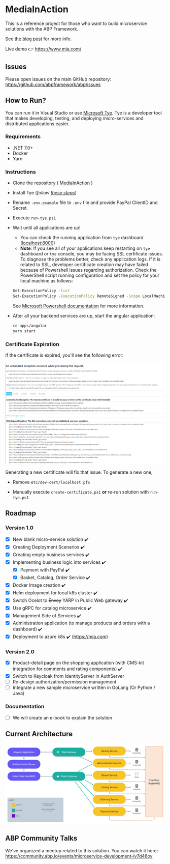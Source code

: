 # MediaInAction

This is a reference project for those who want to build microservice solutions with the ABP Framework.

See [the blog post](https://blog.abp.io/abp/Introducing-the-MediaInAction-Project) for more info.

Live demo 👉 https://www.mia.com/

## Issues

Please open issues on the main GitHub repository: https://github.com/abpframework/abp/issues

## How to Run?

You can run it in Visual Studio or use [Microsoft Tye](https://github.com/dotnet/tye). Tye is a developer tool that makes developing, testing, and deploying micro-services and distributed applications easier.

 ### Requirements

- .NET 7.0+
- Docker
- Yarn

### Instructions

- Clone the repository ( [MediaInAction](https://github.com/abpframework/MediaInAction) )

- Install Tye (*follow [these steps](https://github.com/dotnet/tye/blob/main/docs/getting_started.md#installing-tye)*)

- Rename `.env.example` file to `.env` file and provide PayPal ClientID and Secret.

- Execute `run-tye.ps1`

- Wait until all applications are up!

	- You can check the running application from `tye` dashboard ([localhost:8000](http://127.0.0.1:8000/))
	- **Note**: If you see all of your applications keep restarting on `tye` dashboard or `tye` console, you may be facing SSL certificate issues. To diagnose the problems better, check any application logs. If it is related to SSL, developer certificate creation may have failed because of Powershell issues regarding authorization. Check the PowerShell script running configuration and set the policy for your local machine as follows: 
	```bash
	Get-ExecutionPolicy -list
	Set-ExecutionPolicy -ExecutionPolicy RemoteSigned -Scope LocalMachine
	```
	See [Microsoft Powershell documentation](https://docs.microsoft.com/en-us/powershell/module/microsoft.powershell.security/get-executionpolicy?view=powershell-7.2) for more information.

- After all your backend services are up, start the angular application:

  ```bash
  cd apps/angular
  yarn start
  ```

### Certificate Expiration
If the certificate is expired, you'll see the following error:

<!-- Make it smaller with 320px height  -->
<img src="docs/images/ssl-error.png" height="320"/>

Generating a new certificate will fix that issue. To generate a new one,

- Remove `etc/dev-cert/localhost.pfx`

- Manually execute `create-certificate.ps1` **or** re-run solution with `run-tye.ps1`


## Roadmap
### Version 1.0

- [x] New blank micro-service solution ✔️
- [x] Creating Deployment Scenarios ✔️
- [x] Creating empty business services ✔️
- [x] Implementing	 business logic into services ✔️
  - [x] Payment with PayPal ✔️
  - [x] Basket, Catalog, Order Service ✔️
- [x] Docker Image creation ✔️
- [x] Helm deployment for local k8s cluster ✔️
- [x] Switch Ocelot to <strike>Envoy</strike> YARP in Public Web gateway ✔️
- [x] Use gRPC for catalog microservice ✔️
- [x] Management Side of Services ✔️
- [x] Administration application (to manage products and orders with a dashboard) ✔️
- [x] Deployment to azure k8s ✔️ (https://mia.com)
### Version 2.0
- [x] Product-detail page on the shopping application (with CMS-kit integration for comments and rating components) ✔️
- [x] Switch to Keycloak from IdentityServer in AuthServer
- [ ] Re-design authorization/permission management
- [ ] Integrate a new sample microservice written in GoLang (Or Python / Java)
### Documentation

- [ ] We will create an e-book to explain the solution

## Current Architecture

![eSopOnAbp Phase 1](/docs/roadmap/Phase_1.png)

## ABP Community Talks

We've organized a meetup related to this solution. You can watch it here: https://community.abp.io/events/microservice-development-iv7d46ov
